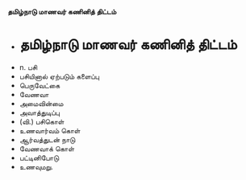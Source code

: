 **தமிழ்நாடு மாணவர் கணினித் திட்டம்**
- # தமிழ்நாடு மாணவர் கணினித் திட்டம்
- n. பசி
- பசியினால் ஏற்படும் களைப்பு
- பெருவேட்கை
- வேணவா
- அமைவின்மை
- அவாத்துடிப்பு
- (வி.) பசிகொள்
- உணவார்வம் கொள்
- ஆர்வத்துடன் நாடு
- வேணவாக் கொள்
- பட்டினிபோடு
- உணவுமறு.

